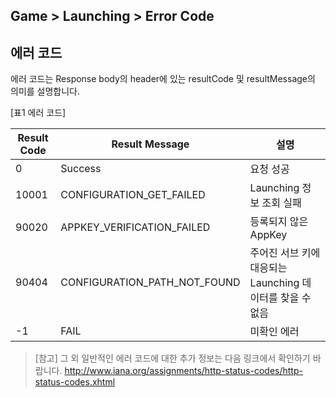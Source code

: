 ## Game > Launching > Error Code
## 에러 코드

에러 코드는 Response body의 header에 있는 resultCode 및 resultMessage의 의미를 설명합니다.

[표1 에러 코드]

| Result Code | Result Message | 설명 |
| --- | --- | --- |
| 0 | Success | 요청 성공 |
| 10001 | CONFIGURATION_GET_FAILED | Launching 정보 조회 실패 |
| 90020 | APPKEY_VERIFICATION_FAILED | 등록되지 않은 AppKey |
| 90404 | CONFIGURATION_PATH_NOT_FOUND | 주어진 서브 키에 대응되는 Launching 데이터를 찾을 수 없음 |
| -1 | FAIL | 미확인 에러 |

> [참고]
> 그 외 일반적인 에러 코드에 대한 추가 정보는 다음 링크에서 확인하기 바랍니다.
> http://www.iana.org/assignments/http-status-codes/http-status-codes.xhtml